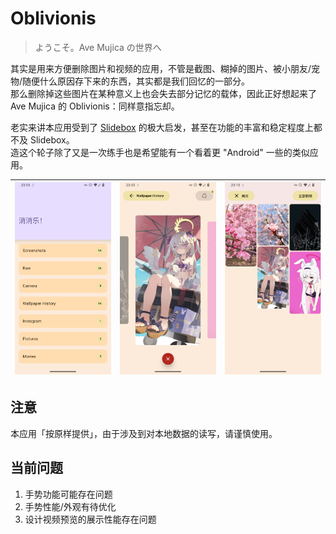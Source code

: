 # Oblivionis

> ようこそ。Ave Mujica の世界へ

其实是用来方便删除图片和视频的应用，不管是截图、糊掉的图片、被小朋友/宠物/随便什么原因存下来的东西，其实都是我们回忆的一部分。  
那么删除掉这些图片在某种意义上也会失去部分记忆的载体，因此正好想起来了 Ave Mujica 的 Oblivionis：同样意指忘却。  
  
  
老实来讲本应用受到了 [Slidebox](http://slidebox.co/) 的极大启发，甚至在功能的丰富和稳定程度上都不及 Slidebox。  
造这个轮子除了又是一次练手也是希望能有一个看着更 "Android" 一些的类似应用。  

| ![](assets/Screenshot_20240924-230507.png) | ![](assets/Screenshot_20240924-230519.png) | ![](assets/Screenshot_20240924-231504.png) |
|:-------------:|:-------------:|:-------------:|

  
## 注意
本应用「按原样提供」，由于涉及到对本地数据的读写，请谨慎使用。

## 当前问题
1. 手势功能可能存在问题
2. 手势性能/外观有待优化
3. 设计视频预览的展示性能存在问题